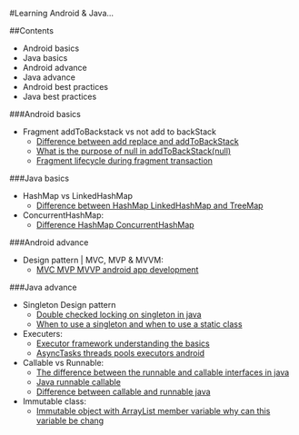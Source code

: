 #Learning Android & Java...

##Contents
- Android basics
- Java basics
- Android advance
- Java advance
- Android best practices
- Java best practices

###Android basics
- Fragment addToBackstack vs not add to backStack
    - [Difference between add replace and addToBackStack](https://stackoverflow.com/questions/18634207/difference-between-add-replace-and-addtobackstack)
    - [What is the purpose of null in addToBackStack(null)](https://www.codeproject.com/Questions/818401/What-is-the-purpose-of-null-in-addToBackStack-null)
    - [Fragment lifecycle during fragment transaction](https://androidlearnersite.wordpress.com/2017/02/27/fragment-lifecycle-during-fragment-transaction)

###Java basics
- HashMap vs LinkedHashMap
    - [Difference between HashMap LinkedHashMap and TreeMap](https://stackoverflow.com/questions/2889777/difference-between-hashmap-linkedhashmap-and-treemap)
- ConcurrentHashMap:
    - [Difference HashMap ConcurrentHashMap](https://www.geeksforgeeks.org/difference-hashmap-concurrenthashmap/)

###Android advance
- Design pattern | MVC, MVP & MVVM:
    - [MVC MVP MVVP android app development](https://www.simform.com/mvc-mvp-mvvm-android-app-development/)

###Java advance
- Singleton Design pattern
    - [Double checked locking on singleton in java](http://javarevisited.blogspot.in/2014/05/double-checked-locking-on-singleton-in-java.html)
    - [When to use a singleton and when to use a static class](https://softwareengineering.stackexchange.com/questions/235527/when-to-use-a-singleton-and-when-to-use-a-static-class)
- Executers: 
    - [Executor framework understanding the basics](https://android.jlelse.eu/executor-framework-understanding-the-basics-43d575e72310)
    - [AsyncTasks threads pools executors android](https://academy.realm.io/posts/360andev-stacy-devino-async-tasks-threads-pools-executors-android/)
- Callable vs Runnable: 
    - [The difference between the runnable and callable interfaces in java](https://stackoverflow.com/questions/141284/the-difference-between-the-runnable-and-callable-interfaces-in-java)
    - [Java runnable callable](http://www.baeldung.com/java-runnable-callable)
    - [Difference between callable and runnable java](http://www.java67.com/2013/01/difference-between-callable-and-runnable-java.html)
- Immutable class:
    - [Immutable object with ArrayList member variable why can this variable be chang](https://stackoverflow.com/questions/6137224/immutable-object-with-arraylist-member-variable-why-can-this-variable-be-chang)

